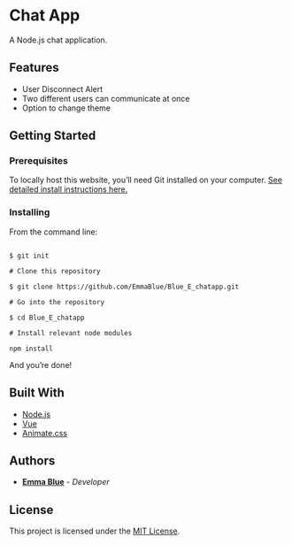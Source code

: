 # Chat App

A Node.js chat application.

## Features

* User Disconnect Alert
* Two different users can communicate at once
* Option to change theme

## Getting Started

### Prerequisites

To locally host this website, you’ll need Git installed on your computer.
[See detailed install instructions here.](https://gist.github.com/derhuerst/1b15ff4652a867391f03)

### Installing

From the command line:

```# Initialize git

$ git init

# Clone this repository

$ git clone https://github.com/EmmaBlue/Blue_E_chatapp.git

# Go into the repository

$ cd Blue_E_chatapp

# Install relevant node modules

npm install

```

And you’re done!

## Built With

* [Node.js](https://nodejs.org/en/)
* [Vue](https://vuejs.org/)
* [Animate.css](https://daneden.github.io/animate.css/)

## Authors

* [**Emma Blue**](https://github.com/EmmaBlue) - *Developer*

## License

This project is licensed under the [MIT License](https://opensource.org/licenses/MIT/).
